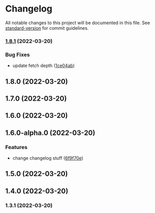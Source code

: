 # Changelog

All notable changes to this project will be documented in this file. See [standard-version](https://github.com/conventional-changelog/standard-version) for commit guidelines.

### [1.8.1](https://github.com/brrian/versioning-test/compare/v1.8.0...v1.8.1) (2022-03-20)


### Bug Fixes

* update fetch depth ([1ce04ab](https://github.com/brrian/versioning-test/commit/1ce04ab3ca213ebb164741ddae57861dab963bb9))

## 1.8.0 (2022-03-20)

## 1.7.0 (2022-03-20)

## 1.6.0 (2022-03-20)

## 1.6.0-alpha.0 (2022-03-20)


### Features

* change changelog stuff ([6f9f70e](https://github.com/brrian/versioning-test/commit/6f9f70e8ad1f79d4fea38d0f6b44695b9f00ce04))

## 1.5.0 (2022-03-20)

## 1.4.0 (2022-03-20)

### 1.3.1 (2022-03-20)
